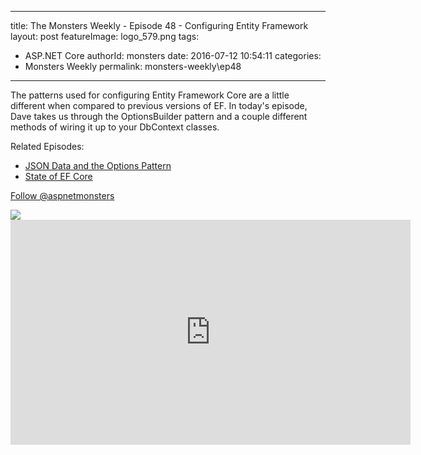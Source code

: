 
---
title: The Monsters Weekly - Episode 48 -  Configuring Entity Framework
layout: post
featureImage: logo_579.png
tags: 
  - ASP.NET Core
authorId: monsters
date: 2016-07-12 10:54:11
categories:
  - Monsters Weekly
permalink: monsters-weekly\ep48
---

<p>The patterns used for configuring Entity Framework Core&nbsp;are a little different&nbsp;when compared to previous versions of EF.&nbsp;In today's episode, Dave takes us through the OptionsBuilder pattern and a couple different methods of wiring it up to your DbContext classes.</p><p>Related Episodes:</p><ul><li><a href="https://channel9.msdn.com/Series/aspnetmonsters/Episode-6-JSON-Data-and-The-Options-Pattern">JSON Data and the Options Pattern</a></li><li><a href="https://channel9.msdn.com/Series/aspnetmonsters/ASPNET-Monsters-Episode-47-Julie-Lerman-and-the-State-of-EF-Core">State of EF Core</a></li></ul><p><a class="twitter-follow-button" href="https://twitter.com/aspnetmonsters">Follow @aspnetmonsters</a></p> <img src="http://m.webtrends.com/dcs1wotjh10000w0irc493s0e_6x1g/njs.gif?dcssip=channel9.msdn.com&dcsuri=https://s.ch9.ms/Series/aspnetmonsters/feed&WT.dl=0&WT.entryid=Entry:RSSView:1f6f41c73e124551802aa64100f0f6ec">

<!--more-->
<iframe src='https://channel9.msdn.com/Series/aspnetmonsters/ASPNET-Monsters-Episode-48-Configuring-Entity-Framework/player' width='640' height='360' allowFullScreen frameBorder='0'></iframe>
